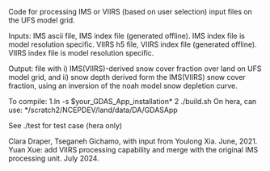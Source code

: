 Code for processing IMS or VIIRS (based on user selection) input files on the UFS model grid. 

Inputs: IMS ascii file, IMS index file (generated offline).
        IMS index file is  model resolution specific.
        VIIRS h5 file, VIIRS index file (generated offline).
        VIIRS index file is model resolution specific.

Output: file with i) IMS(VIIRS)-derived snow cover fraction over land on UFS model grid, and ii) snow depth derived form the IMS(VIIRS) snow cover fraction, using an inversion of the noah model snow depletion curve.
        

To compile:
1.ln -s $your_GDAS_App_installation*
2 ./build.sh
On hera, can use:
*/scratch2/NCEPDEV/land/data/DA/GDASApp

See ./test for test case (hera only)

Clara Draper, Tseganeh Gichamo, with input from Youlong Xia. June, 2021.
Yuan Xue: add VIIRS processing capability and merge with the original IMS processing unit. July 2024.


